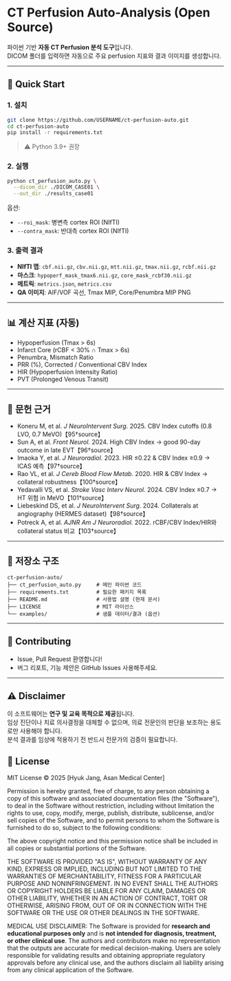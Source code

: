 # CT Perfusion Auto-Analysis (Open Source)

파이썬 기반 **자동 CT Perfusion 분석 도구**입니다.  
DICOM 폴더를 입력하면 자동으로 주요 perfusion 지표와 결과 이미지를 생성합니다.

---

## 🚀 Quick Start

### 1. 설치
```bash
git clone https://github.com/USERNAME/ct-perfusion-auto.git
cd ct-perfusion-auto
pip install -r requirements.txt
```

> ⚠️ Python 3.9+ 권장

### 2. 실행
```bash
python ct_perfusion_auto.py \
  --dicom_dir ./DICOM_CASE01 \
  --out_dir ./results_case01
```

옵션:
- `--roi_mask`: 병변측 cortex ROI (NIfTI)
- `--contra_mask`: 반대측 cortex ROI (NIfTI)

### 3. 출력 결과
- **NIfTI 맵**: `cbf.nii.gz`, `cbv.nii.gz`, `mtt.nii.gz`, `tmax.nii.gz`, `rcbf.nii.gz`
- **마스크**: `hypoperf_mask_tmax6.nii.gz`, `core_mask_rcbf30.nii.gz`
- **메트릭**: `metrics.json`, `metrics.csv`
- **QA 이미지**: AIF/VOF 곡선, Tmax MIP, Core/Penumbra MIP PNG

---

## 📊 계산 지표 (자동)
- Hypoperfusion (Tmax > 6s)
- Infarct Core (rCBF < 30% ∩ Tmax > 6s)
- Penumbra, Mismatch Ratio
- PRR (%), Corrected / Conventional CBV Index
- HIR (Hypoperfusion Intensity Ratio)
- PVT (Prolonged Venous Transit)

---

## 📖 문헌 근거
- Koneru M, et al. *J NeuroIntervent Surg.* 2025. CBV Index cutoffs (0.8 LVO, 0.7 MeVO)【95†source】
- Sun A, et al. *Front Neurol.* 2024. High CBV Index → good 90-day outcome in late EVT【96†source】
- Imaoka Y, et al. *J Neuroradiol.* 2023. HIR ≤0.22 & CBV Index ≥0.9 → ICAS 예측【97†source】
- Rao VL, et al. *J Cereb Blood Flow Metab.* 2020. HIR & CBV Index → collateral robustness【100†source】
- Yedavalli VS, et al. *Stroke Vasc Interv Neurol.* 2024. CBV Index ≤0.7 → HT 위험 in MeVO【101†source】
- Liebeskind DS, et al. *J NeuroIntervent Surg.* 2024. Collaterals at angiography (HERMES dataset)【98†source】
- Potreck A, et al. *AJNR Am J Neuroradiol.* 2022. rCBF/CBV Index/HIR와 collateral status 비교【103†source】

---

## 📂 저장소 구조
```
ct-perfusion-auto/
├── ct_perfusion_auto.py     # 메인 파이썬 코드
├── requirements.txt         # 필요한 패키지 목록
├── README.md                # 사용법 설명 (현재 문서)
├── LICENSE                  # MIT 라이선스
└── examples/                # 샘플 데이터/결과 (옵션)
```

---

## 🤝 Contributing
- Issue, Pull Request 환영합니다!
- 버그 리포트, 기능 제안은 GitHub Issues 사용해주세요.

---

## ⚠️ Disclaimer
이 소프트웨어는 **연구 및 교육 목적으로 제공**됩니다.  
임상 진단이나 치료 의사결정을 대체할 수 없으며, 의료 전문인의 판단을 보조하는 용도로만 사용해야 합니다.  
분석 결과를 임상에 적용하기 전 반드시 전문가의 검증이 필요합니다.

## 📜 License
MIT License © 2025 [Hyuk Jang, Asan Medical Center]

Permission is hereby granted, free of charge, to any person obtaining a copy
of this software and associated documentation files (the "Software"), to deal
in the Software without restriction, including without limitation the rights
to use, copy, modify, merge, publish, distribute, sublicense, and/or sell
copies of the Software, and to permit persons to whom the Software is
furnished to do so, subject to the following conditions:

The above copyright notice and this permission notice shall be included in all
copies or substantial portions of the Software.

THE SOFTWARE IS PROVIDED "AS IS", WITHOUT WARRANTY OF ANY KIND, EXPRESS OR
IMPLIED, INCLUDING BUT NOT LIMITED TO THE WARRANTIES OF MERCHANTABILITY,
FITNESS FOR A PARTICULAR PURPOSE AND NONINFRINGEMENT. IN NO EVENT SHALL THE
AUTHORS OR COPYRIGHT HOLDERS BE LIABLE FOR ANY CLAIM, DAMAGES OR OTHER
LIABILITY, WHETHER IN AN ACTION OF CONTRACT, TORT OR OTHERWISE, ARISING FROM,
OUT OF OR IN CONNECTION WITH THE SOFTWARE OR THE USE OR OTHER DEALINGS IN THE
SOFTWARE.

MEDICAL USE DISCLAIMER: The Software is provided for **research and educational
purposes only** and is **not intended for diagnosis, treatment, or other clinical
use**. The authors and contributors make no representation that the outputs are
accurate for medical decision-making. Users are solely responsible for validating
results and obtaining appropriate regulatory approvals before any clinical use,
and the authors disclaim all liability arising from any clinical application of
the Software.
```
